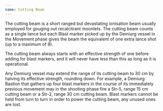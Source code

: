 ```yaml
---
name: Cutting Beam
---
```

The cutting beam is a short ranged but devastating ionisation beam usually employed for gouging out recalcitrant moonlets. The cutting beam counts as a single lance but each Blast marker picked up by the Demiurg vessel in the Movement phase gives the beam the equivalent of one extra lance shot (up to a maximum of 8).

The cutting beam always starts with an effective strength of one before adding for blast markers, and it will never have less than this as long as it is operational.

Any Demiurg vessel may extend the range of its cutting beam to 30 cm by halving its effective strength, rounding down. For example, a Demiurg Bastion that gathers up four blast markers in the course of its immediately previous movement may in the shooting phase fire a Str-5, range 15 cm cutting beam or a Str-2, range 30 cm cutting beam.
Blast markers cannot be held from turn to turn in order to power the cutting beam, any unused ones are lost.